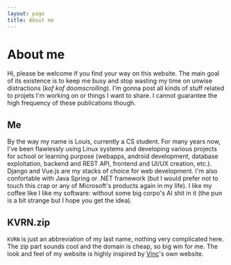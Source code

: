 ```yaml
---
layout: page
title: About me
---
```


# About me

Hi, please be welcome if you find your way on this website. The main goal of its existence is to keep me busy and stop wasting my time on unwise distractions (_kof kof doomscrolling_). I'm gonna post all kinds of stuff related to projets I'm working on or things I want to share. I cannot guarantee the high frequency of these publications though.

## Me

By the way my name is Louis, currently a CS student. For many years now, I've been flawlessly using Linux systems and developing various projects for school or learning purpose (webapps, android development, database exploitation, backend and REST API, frontend and UI/UX creation, etc.). Django and Vue.js are my stacks of choice for web development. I'm also confortable with Java Spring or .NET framework (but I would prefer not to touch this crap or any of Microsoft's products again in my life). I like my coffee like I like my software: without some big corpo's AI shit in it (the pun is a bit strange but I hope you get the idea).

## KVRN.zip

`KVRN` is just an abbreviation of my last name, nothing very complicated here. The zip part sounds cool and the domain is cheap, so big win for me. The look and feel of my website is highly inspired by [Vinc](https://vinc.cc)'s own website.

